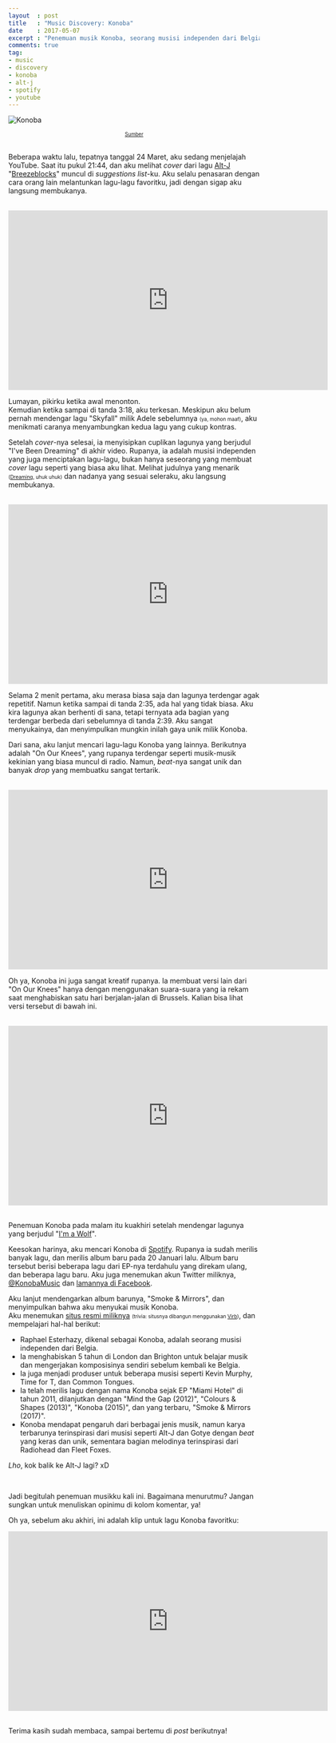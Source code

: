 ```yaml
---
layout  : post
title   : "Music Discovery: Konoba"
date    : 2017-05-07
excerpt : "Penemuan musik Konoba, seorang musisi independen dari Belgia."
comments: true
tag:
- music
- discovery
- konoba
- alt-j
- spotify
- youtube
---
```


![Konoba](http://media.virbcdn.com/cdn_images/resize_1600x1600/d7/1c5d9e6be6817bee-KonobaPhoto10.jpg)  
<div align="center"><a style="font-size: x-small;" href="http://konoba.virb.com/gallery">Sumber</a></div>

<br>

Beberapa waktu lalu, tepatnya tanggal 24 Maret, aku sedang menjelajah YouTube.
Saat itu pukul 21:44, dan aku melihat *cover* dari lagu [Alt-J](https://en.wikipedia.org/wiki/Alt-J)
"[Breezeblocks](https://www.youtube.com/watch?v=rVeMiVU77wo)" muncul di
*suggestions list*-ku. Aku selalu penasaran dengan cara orang lain melantunkan
lagu-lagu favoritku, jadi dengan sigap aku langsung membukanya.  

<br>

<div align="center"><iframe width="640" height="360" src="https://www.youtube.com/embed/XTUg9ulG8Gw" frameborder="0"> </iframe></div>

Lumayan, pikirku ketika awal menonton.  
Kemudian ketika sampai di tanda 3:18, aku terkesan. Meskipun aku belum pernah
mendengar lagu "Skyfall" milik Adele sebelumnya <span style="font-size: x-small;">(ya, mohon maaf)</span>,
aku menikmati caranya menyambungkan kedua lagu yang cukup kontras.  

Setelah *cover*-nya selesai, ia menyisipkan cuplikan lagunya yang berjudul
"I've Been Dreaming" di akhir video. Rupanya, ia adalah musisi independen yang
juga menciptakan lagu-lagu, bukan hanya seseorang yang membuat *cover* lagu seperti
yang biasa aku lihat. Melihat judulnya yang menarik <span style="font-size: x-small;">([Dreaming](https://reddit.com/r/infp), uhuk uhuk)</span>
dan nadanya yang sesuai seleraku, aku langsung membukanya.  

<br>
<div align="center"><iframe width="640" height="360" src="https://www.youtube.com/embed/vjie7Y6lJBQ" frameborder="0"> </iframe></div>

Selama 2 menit pertama, aku merasa biasa saja dan lagunya terdengar agak repetitif.
Namun ketika sampai di tanda 2:35, ada hal yang tidak biasa. Aku kira lagunya akan
berhenti di sana, tetapi ternyata ada bagian yang terdengar berbeda dari sebelumnya
di tanda 2:39. Aku sangat menyukainya, dan menyimpulkan mungkin inilah gaya unik
milik Konoba.  

Dari sana, aku lanjut mencari lagu-lagu Konoba yang lainnya. Berikutnya adalah
"On Our Knees", yang rupanya terdengar seperti musik-musik kekinian yang biasa
muncul di radio. Namun, *beat*-nya sangat unik dan banyak *drop* yang membuatku
sangat tertarik.  

<br>

<div align="center"><iframe width="640" height="360" src="https://www.youtube.com/embed/pvT7mDwZ7Hw" frameborder="0"> </iframe></div>

Oh ya, Konoba ini juga sangat kreatif rupanya. Ia membuat versi lain dari
"On Our Knees" hanya dengan menggunakan suara-suara yang ia rekam saat menghabiskan
satu hari berjalan-jalan di Brussels. Kalian bisa lihat versi tersebut di bawah ini.

<br>

<div align="center"><iframe width="640" height="360" src="https://www.youtube.com/embed/QvdQtbWHiYk" frameborder="0"> </iframe></div>

<br>

Penemuan Konoba pada malam itu kuakhiri setelah mendengar lagunya yang berjudul "[I'm a Wolf](https://www.youtube.com/watch?v=k36vCTmDZog)".  

Keesokan harinya, aku mencari Konoba di [Spotify](https://spotify.com). Rupanya
ia sudah merilis banyak lagu, dan merilis album baru pada 20 Januari lalu. Album
baru tersebut berisi beberapa lagu dari EP-nya terdahulu yang direkam ulang, dan
beberapa lagu baru. Aku juga menemukan akun Twitter miliknya, [@KonobaMusic](https://twitter.com/KonobaMusic) dan [lamannya di Facebook](https://fb.com/KonobaMusic).  

Aku lanjut mendengarkan album barunya, "Smoke & Mirrors", dan menyimpulkan bahwa
aku menyukai musik Konoba.  
Aku menemukan [situs resmi miliknya](http://konoba.be) <span style="font-size: x-small;">(trivia: situsnya dibangun menggunakan [Virb](http://virb.com))</span>,
dan mempelajari hal-hal berikut:  
  * Raphael Esterhazy, dikenal sebagai Konoba, adalah seorang musisi independen dari Belgia.
  * Ia menghabiskan 5 tahun di London dan Brighton untuk belajar musik dan mengerjakan komposisinya
    sendiri sebelum kembali ke Belgia.
  * Ia juga menjadi produser untuk beberapa musisi seperti Kevin Murphy, Time for T, dan Common Tongues.
  * Ia telah merilis lagu dengan nama Konoba sejak EP "Miami Hotel" di tahun 2011, dilanjutkan dengan
    "Mind the Gap (2012)", "Colours & Shapes (2013)", "Konoba (2015)", dan yang terbaru, "Smoke & Mirrors (2017)".
  * Konoba mendapat pengaruh dari berbagai jenis musik, namun karya terbarunya
    terinspirasi dari musisi seperti Alt-J dan Gotye dengan *beat* yang keras dan unik,
    sementara bagian melodinya terinspirasi dari Radiohead dan Fleet Foxes.  

*Lho*, kok balik ke Alt-J lagi? xD   

<br>

Jadi begitulah penemuan musikku kali ini. Bagaimana menurutmu? Jangan sungkan
untuk menuliskan opinimu di kolom komentar, ya!  

Oh ya, sebelum aku akhiri, ini adalah klip untuk lagu Konoba favoritku:  
<div align="center"><iframe width="640" height="360" src="https://www.youtube.com/embed/NJFpnFyN9No" frameborder="0"> </iframe></div>

<br>

Terima kasih sudah membaca, sampai bertemu di *post* berikutnya!
